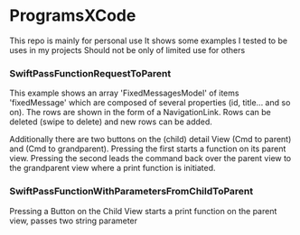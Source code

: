 # ProgramsXCode

This repo is mainly for personal use
It shows some examples I tested to be uses in my projects
Should not be only of limited use for others

### SwiftPassFunctionRequestToParent
This example shows an array 'FixedMessagesModel' of items 'fixedMessage' which are composed of several properties (id, title... and so on).
The rows are shown in the form of a NavigationLink. Rows can be deleted (swipe to delete) and new rows can be added.

Additionally there are two buttons on the (child) detail View (Cmd to parent) and (Cmd to grandparent). Pressing the first starts 
a function on its parent view. Pressing the second leads the command back over the parent view to the grandparent view where a print function is initiated.

### SwiftPassFunctionWithParametersFromChildToParent
Pressing a Button on the Child View starts a print function on the parent view, passes two string parameter
